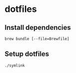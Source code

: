 # dotfiles

## Install dependencies
```
brew bundle [--file=Brewfile]
```

## Setup dotfiles
```
./symlink
```
